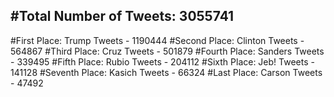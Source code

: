 #Total Number of Tweets: 3055741 
---
#First Place: Trump Tweets - 1190444
#Second Place: Clinton Tweets - 564867
#Third Place: Cruz Tweets - 501879
#Fourth Place: Sanders Tweets - 339495
#Fifth Place: Rubio Tweets - 204112
#Sixth Place: Jeb! Tweets - 141128
#Seventh Place: Kasich Tweets - 66324
#Last Place: Carson Tweets - 47492
